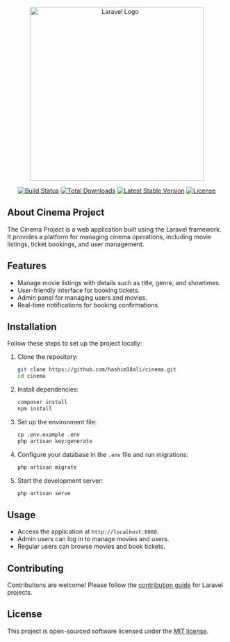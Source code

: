 <p align="center"><a href="https://laravel.com" target="_blank"><img src="https://raw.githubusercontent.com/laravel/art/master/logo-lockup/5%20SVG/2%20CMYK/1%20Full%20Color/laravel-logolockup-cmyk-red.svg" width="400" alt="Laravel Logo"></a></p>

<p align="center">
<a href="https://github.com/laravel/framework/actions"><img src="https://github.com/laravel/framework/workflows/tests/badge.svg" alt="Build Status"></a>
<a href="https://packagist.org/packages/laravel/framework"><img src="https://img.shields.io/packagist/dt/laravel/framework" alt="Total Downloads"></a>
<a href="https://packagist.org/packages/laravel/framework"><img src="https://img.shields.io/packagist/v/laravel/framework" alt="Latest Stable Version"></a>
<a href="https://packagist.org/packages/laravel/framework"><img src="https://img.shields.io/packagist/l/laravel/framework" alt="License"></a>
</p>

## About Cinema Project

The Cinema Project is a web application built using the Laravel framework. It provides a platform for managing cinema operations, including movie listings, ticket bookings, and user management.

## Features

- Manage movie listings with details such as title, genre, and showtimes.
- User-friendly interface for booking tickets.
- Admin panel for managing users and movies.
- Real-time notifications for booking confirmations.

## Installation

Follow these steps to set up the project locally:

1. Clone the repository:
   ```bash
   git clone https://github.com/hashim18ali/cinema.git
   cd cinema
   ```

2. Install dependencies:
   ```bash
   composer install
   npm install
   ```

3. Set up the environment file:
   ```bash
   cp .env.example .env
   php artisan key:generate
   ```

4. Configure your database in the `.env` file and run migrations:
   ```bash
   php artisan migrate
   ```

5. Start the development server:
   ```bash
   php artisan serve
   ```

## Usage

- Access the application at `http://localhost:8000`.
- Admin users can log in to manage movies and users.
- Regular users can browse movies and book tickets.

## Contributing

Contributions are welcome! Please follow the [contribution guide](https://laravel.com/docs/contributions) for Laravel projects.

## License

This project is open-sourced software licensed under the [MIT license](https://opensource.org/licenses/MIT).
